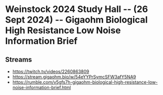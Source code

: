 # Weinstock 2024 Study Hall -- (26 Sept 2024) -- Gigaohm Biological High Resistance Low Noise Information Brief

## Streams
- https://twitch.tv/videos/2260863809
- https://stream.gigaohm.bio/w/54eYYPrSymcSFW3afY5NA9
- https://rumble.com/v5gfs7h-gigaohm-biological-high-resistance-low-noise-information-brief.html


